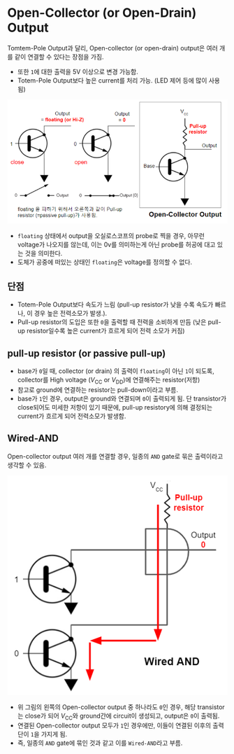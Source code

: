 # Open-Collector (or Open-Drain) Output

Tomtem-Pole Output과 달리, Open-collector (or open-drain) output은 여러 개를 같이 연결할 수 있다는 장점을 가짐.

* 또한 `1`에 대한 출력을 5V 이상으로 변경 가능함.
* Totem-Pole Output보다 높은 current를 처리 가능. (LED 제어 등에 많이 사용됨)

![open-collector_output](imgs/open_collector_output_pullup_resistor.png)

* `floating` 상태에서 output을 오실로스코프의 probe로 찍을 경우, 아무런 voltage가 나오지를 않는데, 이는 0v를 의미하는게 아닌 probe를 허공에 대고 있는 것을 의미한다. 
* 도체가 공중에 떠있는 상태인 `floating`은 voltage를 정의할 수 없다.

## 단점
* Totem-Pole Output보다 속도가 느림 (pull-up resistor가 낮을 수록 속도가 빠르나, 이 경우 높은 전력소모가 발생.).
* Pull-up resistor의 도입은 또한 `0`을 출력할 때 전력을 소비하게 만듬 (낮은 pull-up resistor일수록 높은 current가 흐르게 되어 전력 소모가 커짐)

## pull-up resistor (or passive pull-up)

* base가 `0`일 때, collector (or drain) 의 출력이 `floating`이 아닌 `1`이 되도록, collector를 High voltage ($V_\text{CC}$ or $V_\text{DD}$)에 연결해주는 resistor(저항)
* 참고로 ground에 연결하는 resistor는 pull-down이라고 부름.
* base가 `1`인 경우, output은 ground와 연결되며 `0`이 출력되게 됨. 단 transistor가 close되어도 미세한 저항이 있기 때문에, pull-up resistory에 의해 결정되는 current가 흐르게 되어 전력소모가 발생함.

## Wired-AND

Open-collector output 여러 개를 연결할 경우, 일종의 `AND` gate로 묶은 출력이라고 생각할 수 있음.

![wired-and](imgs/wired_and_open_collector.png)

* 위 그림의 왼쪽의 Open-collector output 중 하나라도 `0`인 경우, 해당 transistor는 close가 되어 $V_\text{CC}$와 ground간에 circuit이 생성되고, output은 `0`이 출력됨.
* 연결된 Open-collector output 모두가 `1`인 경우에만, 이들이 연결된 이후의 출력단이 `1`을 가지게 됨.
* 즉, 일종의 `AND` gate에 묶인 것과 같고 이를 `Wired-AND`라고 부름.
